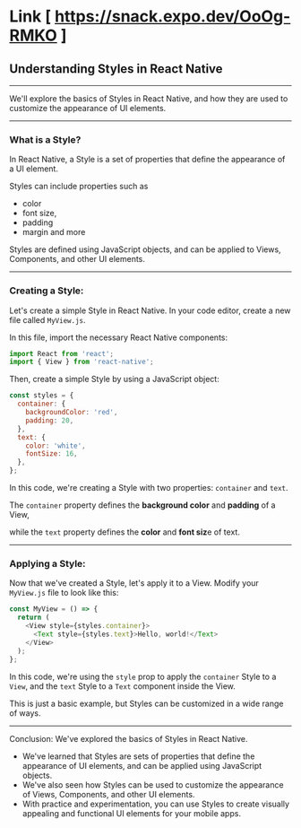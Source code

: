 # Link [ https://snack.expo.dev/OoOg-RMKO ]

## Understanding Styles in React Native

---

We'll explore the basics of Styles in React Native, and how they are used to customize the appearance of UI elements.

---

### What is a Style?
In React Native, a Style is a set of properties that define the appearance of a UI element. 

Styles can include properties such as 
- color
- font size, 
- padding
- margin and more

Styles are defined using JavaScript objects, and can be applied to Views, Components, and other UI elements.

---

### Creating a Style:
Let's create a simple Style in React Native. In your code editor, create a new file called `MyView.js`. 

In this file, import the necessary React Native components:
```javascript
import React from 'react';
import { View } from 'react-native';
```

Then, create a simple Style by using a JavaScript object:
```javascript
const styles = {
  container: {
    backgroundColor: 'red',
    padding: 20,
  },
  text: {
    color: 'white',
    fontSize: 16,
  },
};
```
In this code, we're creating a Style with two properties: `container` and `text`. 

The `container` property defines the **background color** and **padding** of a View, 

while the `text` property defines the **color** and **font siz**e of text.

---

### Applying a Style:
Now that we've created a Style, let's apply it to a View. Modify your `MyView.js` file to look like this:
```javascript
const MyView = () => {
  return (
    <View style={styles.container}>
      <Text style={styles.text}>Hello, world!</Text>
    </View>
  );
};
```
In this code, we're using the `style` prop to apply the `container` Style to a `View`, and the `text` Style to a `Text` component inside the View. 

This is just a basic example, but Styles can be customized in a wide range of ways.

---

Conclusion:
We've explored the basics of Styles in React Native. 
- We've learned that Styles are sets of properties that define the appearance of UI elements, and can be applied using JavaScript objects. 
- We've also seen how Styles can be used to customize the appearance of Views, Components, and other UI elements. 
- With practice and experimentation, you can use Styles to create visually appealing and functional UI elements for your mobile apps.